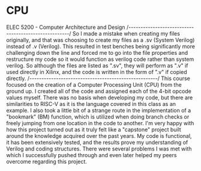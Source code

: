# CPU
ELEC 5200 - Computer Architecture and Design
/*-----------------------------------------------------*/
So I made a mistake when creating my files 
originally, and that was choosing to create my 
files as a .sv (System Verilog) instead of .v (Verilog).
This resulted in test benches being significantly 
more challenging down the line and forced me to 
go into the file properties and restructure my 
code so it would function as verilog code rather 
than system verilog. So although the files are 
listed as ".sv", they will perform as ".v" if 
used directly in Xilinx, and the code is 
written in the form of ".v" if copied directly.
/*-----------------------------------------------------*/
This course focused on the creation of a Computer 
Processing Unit (CPU) from the ground up. I created all 
of the code and assigned each of the 4-bit opcode values 
myself. There was no basis when developing my code, but 
there are similarities to RISC-V as it is the language 
covered in this class as an example. I also took a little 
bit of a strange route in the implementation of a "bookmark" 
(BM) function, which is utilized when doing branch checks 
or freely jumping from one location in the code to another. 
I'm very happy with how this project turned out as it truly 
felt like a "capstone" project built around the knowledge 
acquired over the past years. My code is functional, it has 
been extensively tested, and the results prove my 
understanding of Verilog and coding structures. 
There were several problems I was met with which I 
successfully pushed through and even later helped my peers 
overcome regarding this project.
